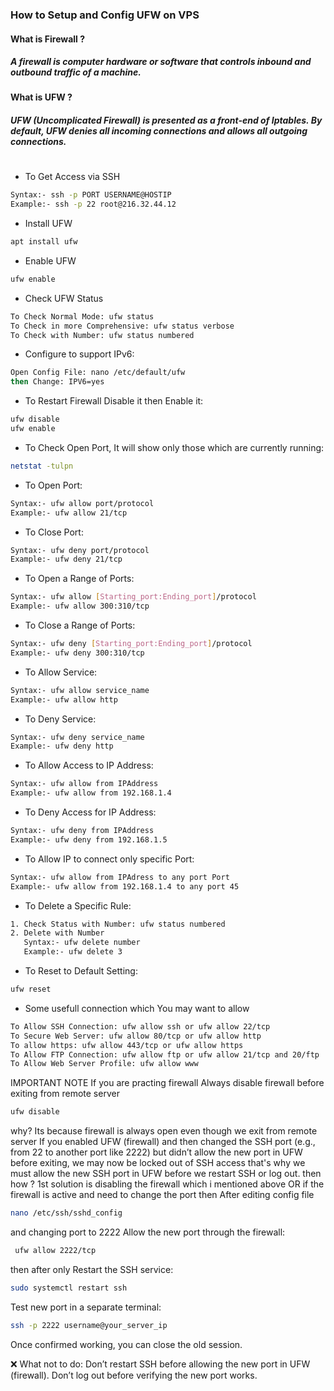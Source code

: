 ### How to Setup and Config UFW on VPS
#### What is Firewall ?
##### A firewall is computer hardware or software that controls inbound and outbound traffic of a machine.

#### What is UFW ?
##### UFW (Uncomplicated Firewall) is presented as a front-end of Iptables. By default, UFW denies all incoming connections and allows all outgoing connections.
#

- To Get Access via SSH
```sh
Syntax:- ssh -p PORT USERNAME@HOSTIP
Example:- ssh -p 22 root@216.32.44.12
```
- Install UFW
```sh
apt install ufw
```
- Enable UFW
```sh
ufw enable
```
- Check UFW Status
```sh
To Check Normal Mode: ufw status 
To Check in more Comprehensive: ufw status verbose
To Check with Number: ufw status numbered
```
- Configure to support IPv6:
```sh
Open Config File: nano /etc/default/ufw
then Change: IPV6=yes
```
- To Restart Firewall Disable it then Enable it:
```sh
ufw disable
ufw enable
```
- To Check Open Port, It will show only those which are currently running:
```sh
netstat -tulpn
```
- To Open Port:
```sh
Syntax:- ufw allow port/protocol
Example:- ufw allow 21/tcp
```
- To Close Port:
```sh
Syntax:- ufw deny port/protocol
Example:- ufw deny 21/tcp
```
- To Open a Range of Ports:
```sh
Syntax:- ufw allow [Starting_port:Ending_port]/protocol
Example:- ufw allow 300:310/tcp
```
- To Close a Range of Ports:
```sh
Syntax:- ufw deny [Starting_port:Ending_port]/protocol
Example:- ufw deny 300:310/tcp
```
- To Allow Service:
```sh
Syntax:- ufw allow service_name
Example:- ufw allow http
```
- To Deny Service:
```sh
Syntax:- ufw deny service_name
Example:- ufw deny http
```
- To Allow Access to IP Address:
```sh
Syntax:- ufw allow from IPAddress
Example:- ufw allow from 192.168.1.4
```
- To Deny Access for IP Address:
```sh
Syntax:- ufw deny from IPAddress
Example:- ufw deny from 192.168.1.5
```
- To Allow IP to connect only specific Port:
```sh
Syntax:- ufw allow from IPAdress to any port Port
Example:- ufw allow from 192.168.1.4 to any port 45
```
- To Delete a Specific Rule:
```sh
1. Check Status with Number: ufw status numbered
2. Delete with Number 
   Syntax:- ufw delete number
   Example:- ufw delete 3
```
- To Reset to Default Setting:
```sh
ufw reset
```
- Some usefull connection which You may want to allow
```sh
To Allow SSH Connection: ufw allow ssh or ufw allow 22/tcp
To Secure Web Server: ufw allow 80/tcp or ufw allow http
To allow https: ufw allow 443/tcp or ufw allow https 
To Allow FTP Connection: ufw allow ftp or ufw allow 21/tcp and 20/ftp
To Allow Web Server Profile: ufw allow www
```
IMPORTANT NOTE 
If you are practing firewall 
Always disable firewall before exiting from remote server 
```sh
ufw disable
```
why?
Its because firewall is always open even though we exit from remote server 
If you enabled UFW (firewall) and then changed the SSH port (e.g., from 22 to another port like 2222) but didn’t allow the new port in UFW before exiting, we may now be locked out of SSH access
that's why we must allow the new SSH port in UFW before we restart SSH or log out. then how ?
1st solution is disabling the firewall which i mentioned above
OR if the firewall is active and need to change the port then 
After editing config file
```sh
nano /etc/ssh/sshd_config
```
and changing port to 2222
Allow the new port through the firewall:
```sh
 ufw allow 2222/tcp
```
then after only Restart the SSH service:
```sh
sudo systemctl restart ssh
```
Test new port in a separate terminal:
```sh
ssh -p 2222 username@your_server_ip
```
Once confirmed working, you can close the old session.

❌ What not to do:
Don’t restart SSH before allowing the new port in UFW (firewall).
Don’t log out before verifying the new port works.
